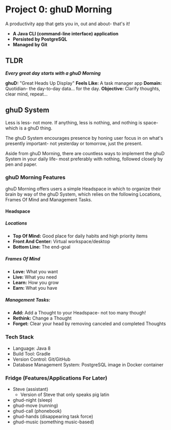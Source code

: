 # Project 0: ghuD Morning

A productivity app that gets you in, out and about- that's it!

- **A Java CLI (command-line interface) application**
- **Persisted by PostgreSQL**
- **Managed by Git**

## TLDR

***Every great day starts with a ghuD Morning***

**ghuD:** "Great Heads Up Display"
**Feels Like:** A task manager app
**Domain:** Quotidian- the day-to-day data... for the day.
**Objective:** Clarify thoughts, clear mind, repeat...

## ghuD System

Less is less- not more. If anything, less is nothing, and nothing is space- which is a ghuD thing.

The ghuD System encourages presence by honing user focus in on what's presently important- not yesterday or tomorrow, just the present.

Aside from ghuD Morning, there are countless ways to implement the ghuD System in your daily life- most preferably with nothing, followed closely by pen and paper.

### ghuD Morning Features

ghuD Morning offers users a simple Headspace in which to organize their brain by way of the ghuD System, which relies on the following Locations, Frames Of Mind and Management Tasks.

#### Headspace

##### Locations
- **Top Of Mind:** Good place for daily habits and high priority items
- **Front And Center:** Virtual workspace/desktop
- **Bottom Line:** The end-goal

##### Frames Of Mind

- **Love:** What you want
- **Live:** What you need
- **Learn:** How you grow
- **Earn:** What you have

##### Management Tasks:

- **Add:** Add a Thought to your Headspace- not too many though!
- **Rethink:** Change a Thought
- **Forget:** Clear your head by removing canceled and completed Thoughts

### Tech Stack
- Language: Java 8
- Build Tool: Gradle
- Version Control: Git/GitHub
- Database Management System: PostgreSQL image in Docker container

### Fridge (Features/Applications For Later)

- Steve (assistant)
  - Version of Steve that only speaks pig latin
- ghud-night (sleep)
- ghud-move (running)
- ghud-call (phonebook)
- ghud-hands (disappearing task force)
- ghud-music (something music-based)